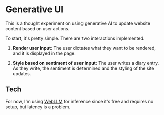 # Generative UI

This is a thought experiment on using generative AI to update website content based on user actions.

To start, it's pretty simple. There are two interactions implemented.

1. **Render user input:** The user dictates what they want to be rendered, and it is displayed in the page.

2. **Style based on sentiment of user input:** The user writes a diary entry. As they write, the sentiment is determined and the styling of the site updates.

## Tech

For now, I'm using [WebLLM](https://github.com/mlc-ai/web-llm) for inference since it's free and requires no setup, but latency is a problem.
